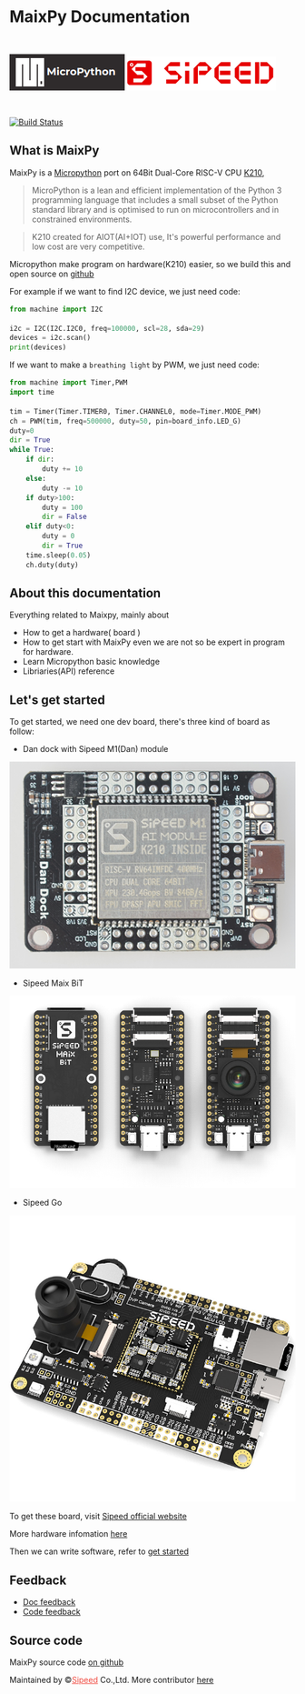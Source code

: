MaixPy Documentation
======

<div style="padding-top: 30px;padding-bottom: 30px;">
    <img src="../assets/micropython.png"><img src="../assets/icon_sipeed2.png"  height="60">
</div>

[![Build Status](https://travis-ci.org/sipeed/MaixPy_DOC.svg?branch=master)](https://travis-ci.org/sipeed/MaixPy_DOC)


## What is MaixPy

MaixPy is a [Micropython](http://micropython.org/) port on 64Bit Dual-Core RISC-V CPU [K210](https://kendryte.com/),

> MicroPython is a lean and efficient implementation of the Python 3 programming language that includes a small subset of the Python standard library and is optimised to run on microcontrollers and in constrained environments.

> K210 created for AIOT(AI+IOT) use, It's powerful performance and low cost are very competitive.


Micropython make program on hardware(K210) easier, so we build this and open source on [github]((https://github.com/sipeed/MaixPy))

For example if we want to find I2C device, we just need code:
```python
from machine import I2C

i2c = I2C(I2C.I2C0, freq=100000, scl=28, sda=29)
devices = i2c.scan()
print(devices)
```


If we want to make a `breathing light` by PWM, we just need code:
```python
from machine import Timer,PWM
import time

tim = Timer(Timer.TIMER0, Timer.CHANNEL0, mode=Timer.MODE_PWM)
ch = PWM(tim, freq=500000, duty=50, pin=board_info.LED_G)
duty=0
dir = True
while True:
    if dir:
        duty += 10
    else:
        duty -= 10
    if duty>100:
        duty = 100
        dir = False
    elif duty<0:
        duty = 0
        dir = True
    time.sleep(0.05)
    ch.duty(duty)
```

## About this documentation

Everything related to Maixpy, mainly about
* How to get a hardware( board )
* How to get start with MaixPy even we are not so be expert in program for hardware.
* Learn Micropython basic knowledge
* Libriaries(API) reference

## Let's get started

To get started, we need one dev board, there's three kind of board as follow:

* Dan dock with Sipeed M1(Dan) module

![Dan dock](../assets/Dan_Dock.png)

* Sipeed Maix BiT

![BiT](../assets/BiT.png)

* Sipeed Go

![Go](../assets/Go.jpg)

To get these board, visit [Sipeed official website](https://sipeed.com/)

More hardware infomation [here](en/hardware/hardware.md)

Then we can write software, refer to [get started](en/get_started.md)


## Feedback

* [Doc feedback](https://github.com/sipeed/MaixPy_DOC/issues)
* [Code feedback](https://github.com/sipeed/MaixPy/issues)


## Source code

MaixPy source code [on github](https://github.com/sipeed/MaixPy)

Maintained by &copy;<a href="https://www.sipeed.com" style="color: #f14c42">Sipeed</a> Co.,Ltd. More contributor [here](https://github.com/sipeed/MaixPy/graphs/contributors)


